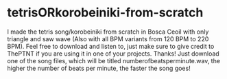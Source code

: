 # tetrisORkorobeiniki-from-scratch
I made the tetris song/korobeiniki from scratch in Bosca Ceoil with only triangle and saw wave (Also with all BPM variants from 120 BPM to 220 BPM). Feel free to download and listen to, just make sure to give credit to ThePTNT if you are using it in one of your projects. Thanks!
Just download one of the song files, which will be titled numberofbeatsperminute.wav, the higher the number of beats per minute, the faster the song goes!
